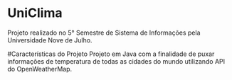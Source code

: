# UniClima
 Projeto realizado no 5° Semestre de Sistema de Informações pela Universidade Nove de Julho.
 
 #Características do Projeto
 Projeto em Java com a finalidade de puxar informações de temperatura de todas as cidades do mundo utilizando API do OpenWeatherMap.
